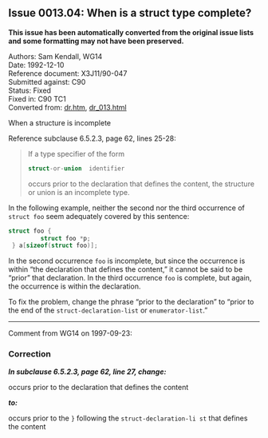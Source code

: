 ## Issue 0013.04: When is a struct type complete?

**This issue has been automatically converted from the original issue lists and some formatting may not have been preserved.**

Authors: Sam Kendall, WG14  
Date: 1992-12-10  
Reference document: X3J11/90-047  
Submitted against: C90  
Status: Fixed  
Fixed in: C90 TC1  
Converted from: [dr.htm](https://www.open-std.org/jtc1/sc22/wg14/www/docs/dr.htm), [dr_013.html](https://www.open-std.org/jtc1/sc22/wg14/www/docs/dr_013.html)

When a structure is incomplete

Reference subclause 6.5.2.3, page 62, lines 25-28:

> If a type specifier of the form
>
> ```c
> struct-or-union  identifier
> ```
>
> occurs prior to the declaration that defines the content, the structure or union
> is an incomplete type.

In the following example, neither the second nor the third occurrence of `struct
foo` seem adequately covered by this sentence:

```c
struct foo {
         struct foo *p;
 } a[sizeof(struct foo)];
```

In the second occurrence `foo` is incomplete, but since the occurrence is within
“the declaration that defines the content,” it cannot be said to be “prior” that
declaration. In the third occurrence `foo` is complete, but again, the
occurrence is within the declaration.

To fix the problem, change the phrase “prior to the declaration” to “prior to
the end of the `struct-declaration-list` or `enumerator-list`.”

---

Comment from WG14 on 1997-09-23:

### Correction

***In subclause 6.5.2.3, page 62, line 27, change:***

occurs prior to the declaration that defines the content

***to:***

occurs prior to the `}` following the `struct-declaration-li st` that defines
the content
